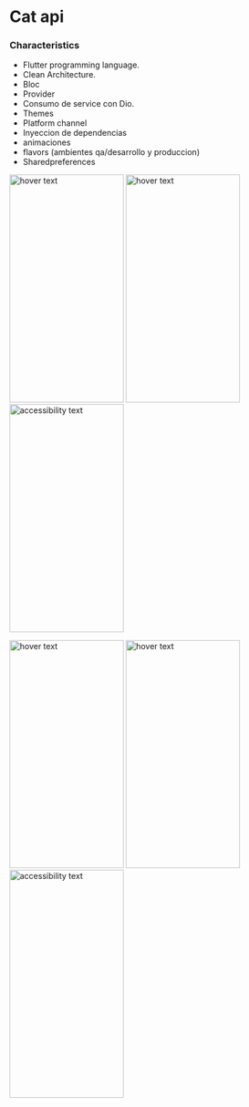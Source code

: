 # Cat api
<h3>Characteristics</h3>

  - Flutter programming language.
  - Clean Architecture.
  - Bloc 
  - Provider
  - Consumo de service con Dio.
  - Themes
  - Platform channel
  - Inyeccion de dependencias
  - animaciones
  - flavors (ambientes qa/desarrollo y produccion)
  - Sharedpreferences
  
<p align="start"> 
  <img  src="https://user-images.githubusercontent.com/77941162/223755389-5c08bf28-fa19-43c9-bd19-b99e459139ec.jpg" width="200" height="400"  title="hover text"> 
  <img  src="https://user-images.githubusercontent.com/77941162/223755451-3bd59797-3997-4881-867b-4a4ba0022f2d.jpg" width="200" height="400"  title="hover text"> 
  <img src="https://user-images.githubusercontent.com/77941162/223755493-8a188ba3-a9d5-4a4a-94f9-e6a8a5e721e5.jpg" width="200" height="400"  alt="accessibility text">
</p>
<p align="start"> 
  <img  src="https://user-images.githubusercontent.com/77941162/223755429-ef571fab-a159-43ec-81d7-7266eb6451ce.jpg" width="200" height="400"  title="hover text"> 
  <img  src="https://user-images.githubusercontent.com/77941162/223755469-53f0b665-f41f-47f2-bddc-544095b2580e.jpg" width="200" height="400"  title="hover text"> 
  <img src="https://user-images.githubusercontent.com/77941162/223755508-31e6ac50-748b-4250-af6d-55d83917c13e.jpg" width="200" height="400"  alt="accessibility text">
</p>
